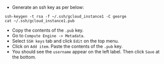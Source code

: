 - Generate an ssh key as per below:  
```
ssh-keygen -t rsa -f ~/.ssh/gcloud_instance1 -C george
cat ~/.ssh/gcloud_instance1.pub
```
- Copy the contents of the `.pub` key.  
- Go to `Compute Engine -> Metadata`.  
- Select `SSH keys` tab and click `Edit` on the top menu.  
- Click on `Add item`. Paste the contents of the `.pub` key.  
- You should see the `username` appear on the left label. Then click `Save` at the bottom. 
